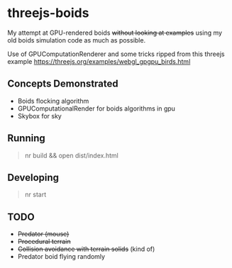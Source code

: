 # threejs-boids

My attempt at GPU-rendered boids <strike>without looking at examples</strike>
using my old boids simulation code as much as possible.

Use of GPUComputationRenderer and some tricks ripped from this threejs example
https://threejs.org/examples/webgl_gpgpu_birds.html

## Concepts Demonstrated

  - Boids flocking algorithm
  - GPUComputationalRender for boids algorithms in gpu
  - Skybox for sky

## Running

> nr build && open dist/index.html

## Developing

> nr start

## TODO

  - ~~Predator (mouse)~~
  - ~~Procedural terrain~~
  - ~~Collision avoidance with terrain solids~~ (kind of)
  - Predator boid flying randomly

